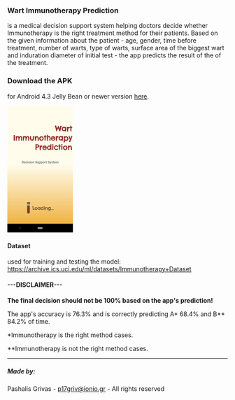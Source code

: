 ### Wart Immunotherapy Prediction 
is a medical decision support system helping doctors decide whether Immunotherapy is the right treatment 
method for their patients. Based on the given information about the patient - age, gender, time before treatment,
number of warts, type of warts, surface area of the biggest wart and induration diameter of initial test - the app 
predicts the result of the of the treatment.

### Download the APK
for Android 4.3 Jelly Bean or newer version [here](https://github.com/p17griv/wart-immunotherapy-prediction-app/blob/master/wart_immunotherapy_prediction.apk).

![Image of the App](https://github.com/p17griv/wart-immunotherapy-prediction-app/blob/master/app_sample.png)

#### Dataset
used for training and testing the model: https://archive.ics.uci.edu/ml/datasets/Immunotherapy+Dataset

#### ---DISCLAIMER---
<b>The final decision should not be 100% based on the app's prediction!</b>

The app's accuracy is 76.3% and is correctly predicting A* 68.4% and B** 84.2% of time.

*Immunotherapy is the right method cases.

**Immunotherapy is not the right method cases.

--------------------------------------------------------

##### Made by:
Pashalis Grivas - 
p17griv@ionio.gr - 
All rights reserved
